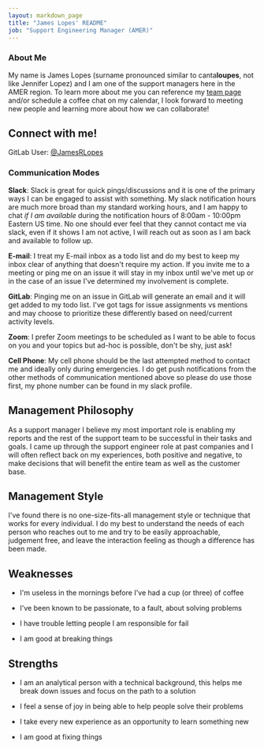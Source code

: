 ```yaml
---
layout: markdown_page
title: "James Lopes' README"
job: "Support Engineering Manager (AMER)"
---
```

### About Me
My name is James Lopes (surname pronounced similar to canta**loupes**, not like Jennifer Lopez) and I am one of the support managers here in the AMER region. To learn more about me you can reference my [team page](https://about.gitlab.com/company/team/?department=support-department#JamesLopes) and/or schedule a coffee chat on my calendar, I look forward to meeting new people and learning more about how we can collaborate!

## Connect with me!
GitLab User: [@JamesRLopes](https://gitlab.com/jamesrlopes)

### Communication Modes
**Slack**: Slack is great for quick pings/discussions and it is one of the primary ways I can be engaged to assist with something. My slack notification hours are much more broad than my standard working hours, and I am happy to chat *if I am available* during the notification hours of 8:00am - 10:00pm Eastern US time. No one should ever feel that they cannot contact me via slack, even if it shows I am not active, I will reach out as soon as I am back and available to follow up.

**E-mail**: I treat my E-mail inbox as a todo list and do my best to keep my inbox clear of anything that doesn't require my action. If you invite me to a meeting or ping me on an issue it will stay in my inbox until we've met up or in the case of an issue I've determined my involvement is complete.

**GitLab**: Pinging me on an issue in GitLab will generate an email and it will get added to my todo list. I've got tags for issue assignments vs mentions and may choose to prioritize these differently based on need/current activity levels.

**Zoom**: I prefer Zoom meetings to be scheduled as I want to be able to focus on you and your topics but ad-hoc is possible, don't be shy, just ask!

**Cell Phone**: My cell phone should be the last attempted method to contact me and ideally only during emergencies. I do get push notifications from the other methods of communication mentioned above so please do use those first, my phone number can be found in my slack profile.

## Management Philosophy
As a support manager I believe my most important role is enabling my reports and the rest of the support team to be successful in their tasks and goals. I came up through the support engineer role at past companies and I will often reflect back on my experiences, both positive and negative, to make decisions that will benefit the entire team as well as the customer base.

## Management Style
I've found there is no one-size-fits-all management style or technique that works for every individual. I do my best to understand the needs of each person who reaches out to me and try to be easily approachable, judgement free, and leave the interaction feeling as though a difference has been made. 

## Weaknesses
- I'm useless in the mornings before I've had a cup (or three) of coffee

- I've been known to be passionate, to a fault, about solving problems

- I have trouble letting people I am responsible for fail

- I am good at breaking things

## Strengths
- I am an analytical person with a technical background, this helps me break down issues and focus on the path to a solution

- I feel a sense of joy in being able to help people solve their problems

- I take every new experience as an opportunity to learn something new

- I am good at fixing things

